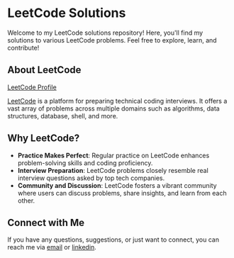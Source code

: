 # LeetCode Solutions

Welcome to my LeetCode solutions repository! Here, you'll find my solutions to various LeetCode problems. Feel free to explore, learn, and contribute!

## About LeetCode
[LeetCode Profile](https://leetcode.com/Aditya-A-Chavan/)

[LeetCode](https://leetcode.com/) is a platform for preparing technical coding interviews. It offers a vast array of problems across multiple domains such as algorithms, data structures, database, shell, and more.

## Why LeetCode?

- **Practice Makes Perfect**: Regular practice on LeetCode enhances problem-solving skills and coding proficiency.
- **Interview Preparation**: LeetCode problems closely resemble real interview questions asked by top tech companies.
- **Community and Discussion**: LeetCode fosters a vibrant community where users can discuss problems, share insights, and learn from each other.

## Connect with Me

If you have any questions, suggestions, or just want to connect, you can reach me via [email](mailto:adityachavan271@gmail.com) or [linkedin](https://www.linkedin.com/in/aditya-chavan-651525272/).
